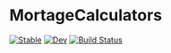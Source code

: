 # MortageCalculators

[![Stable](https://img.shields.io/badge/docs-stable-blue.svg)](https://mkitti.github.io/MortageCalculators.jl/stable/)
[![Dev](https://img.shields.io/badge/docs-dev-blue.svg)](https://mkitti.github.io/MortageCalculators.jl/dev/)
[![Build Status](https://github.com/mkitti/MortageCalculators.jl/actions/workflows/CI.yml/badge.svg?branch=main)](https://github.com/mkitti/MortageCalculators.jl/actions/workflows/CI.yml?query=branch%3Amain)
